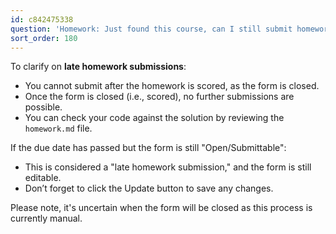 ```yaml
---
id: c842475338
question: 'Homework: Just found this course, can I still submit homeworks?'
sort_order: 180
---
```


To clarify on **late homework submissions**:

- You cannot submit after the homework is scored, as the form is closed.
- Once the form is closed (i.e., scored), no further submissions are possible.
- You can check your code against the solution by reviewing the `homework.md` file.

If the due date has passed but the form is still "Open/Submittable":

- This is considered a "late homework submission," and the form is still editable.
- Don’t forget to click the Update button to save any changes.

Please note, it's uncertain when the form will be closed as this process is currently manual.